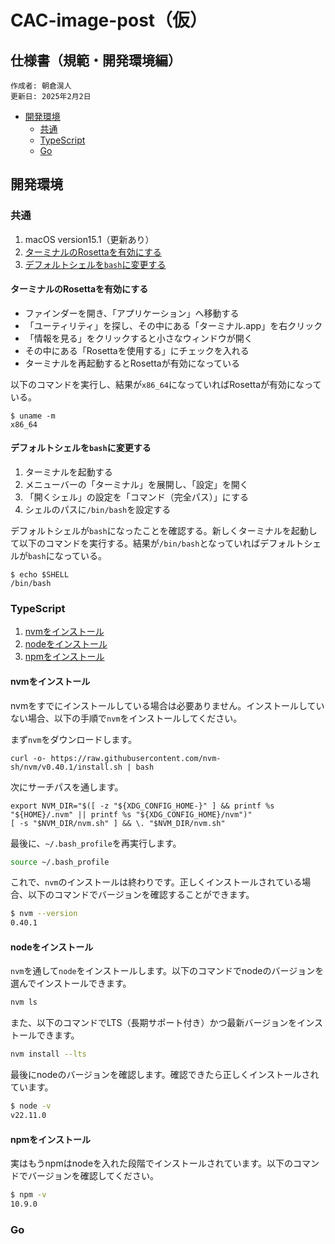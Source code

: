 # CAC-image-post（仮）

## 仕様書（規範・開発環境編）
```
作成者: 朝倉滉人
更新日: 2025年2月2日
```

- [開発環境](#開発環境)
    - [共通](#共通)
    - [TypeScript](#typescript)
    - [Go](#go)


## 開発環境

### 共通

1. macOS version15.1（更新あり）
1. [ターミナルのRosettaを有効にする](#ターミナルのrosettaを有効にする)
2. [デフォルトシェルを`bash`に変更する](#デフォルトシェルをbashに変更する)

#### ターミナルのRosettaを有効にする

- ファインダーを開き、「アプリケーション」へ移動する
- 「ユーティリティ」を探し、その中にある「ターミナル.app」を右クリック
- 「情報を見る」をクリックすると小さなウィンドウが開く
- その中にある「Rosettaを使用する」にチェックを入れる
- ターミナルを再起動するとRosettaが有効になっている

以下のコマンドを実行し、結果が`x86_64`になっていればRosettaが有効になっている。

```
$ uname -m
x86_64
```

#### デフォルトシェルを`bash`に変更する

1. ターミナルを起動する
2. メニューバーの「ターミナル」を展開し、「設定」を開く
3. 「開くシェル」の設定を「コマンド（完全パス）」にする
4. シェルのパスに`/bin/bash`を設定する

デフォルトシェルが`bash`になったことを確認する。新しくターミナルを起動して以下のコマンドを実行する。結果が`/bin/bash`となっていればデフォルトシェルが`bash`になっている。

```
$ echo $SHELL
/bin/bash
```
### TypeScript

1. [nvmをインストール](#nvmをインストール)
2. [nodeをインストール](#nodeをインストール)
3. [npmをインストール](#npmをインストール)

#### nvmをインストール

nvmをすでにインストールしている場合は必要ありません。インストールしていない場合、以下の手順で`nvm`をインストールしてください。

まず`nvm`をダウンロードします。

```
curl -o- https://raw.githubusercontent.com/nvm-sh/nvm/v0.40.1/install.sh | bash
```

次にサーチパスを通します。

```
export NVM_DIR="$([ -z "${XDG_CONFIG_HOME-}" ] && printf %s "${HOME}/.nvm" || printf %s "${XDG_CONFIG_HOME}/nvm")"
[ -s "$NVM_DIR/nvm.sh" ] && \. "$NVM_DIR/nvm.sh"
```

最後に、`~/.bash_profile`を再実行します。

```bash
source ~/.bash_profile
```

これで、`nvm`のインストールは終わりです。正しくインストールされている場合、以下のコマンドでバージョンを確認することができます。

```bash
$ nvm --version 
0.40.1
```

#### nodeをインストール

`nvm`を通して`node`をインストールします。以下のコマンドでnodeのバージョンを選んでインストールできます。

```bash
nvm ls
```

また、以下のコマンドでLTS（長期サポート付き）かつ最新バージョンをインストールできます。

```bash
nvm install --lts
```

最後にnodeのバージョンを確認します。確認できたら正しくインストールされています。

```bash
$ node -v
v22.11.0
```

#### npmをインストール
実はもうnpmはnodeを入れた段階でインストールされています。以下のコマンドでバージョンを確認してください。

```bash
$ npm -v
10.9.0
```

### Go